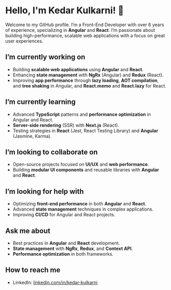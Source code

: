 # Hello, I'm Kedar Kulkarni! 👋

Welcome to my GitHub profile. I’m a Front-End Developer with over 6 years of experience, specializing in **Angular** and **React**. I’m passionate about building high-performance, scalable web applications with a focus on great user experiences.

## I’m currently working on
- Building **scalable web applications** using **Angular** and **React**.
- Enhancing **state management** with **NgRx** (Angular) and **Redux** (React).
- Improving **app performance** through **lazy loading**, **AOT compilation**, and **tree shaking** in Angular, and **React.memo** and **React.lazy** for React.

## I’m currently learning
- Advanced **TypeScript** patterns and **performance optimization** in Angular and React.
- **Server-side rendering** (SSR) with **Next.js** (React).
- Testing strategies in **React** (Jest, React Testing Library) and **Angular** (Jasmine, Karma).

## I’m looking to collaborate on
- Open-source projects focused on **UI/UX** and **web performance**.
- Building **modular UI components** and reusable libraries with **Angular** and **React**.

## I’m looking for help with
- Optimizing **front-end performance** in both **Angular** and **React**.
- Advanced **state management** techniques in complex applications.
- Improving **CI/CD** for Angular and React projects.

## Ask me about
- Best practices in **Angular** and **React** development.
- **State management** with **NgRx**, **Redux**, and **Context API**.
- **Performance optimization** in both frameworks.

## How to reach me
- LinkedIn: [linkedin.com/in/kedar-kulkarni](https://linkedin.com/in/kedar-kulkarni)
